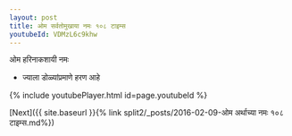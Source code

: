 ```yaml
---
layout: post
title: ओम सर्वतोमुखाया नमः १०८ टाइम्स
youtubeId: VDMzL6c9khw
---
```

 
 
 ओम हरिनाकशायी नमः  
 
 -  ज्याला डोळ्यांप्रमाणे हरण आहे 
 
  
 
  
 
 
 
 
 
 


{% include youtubePlayer.html id=page.youtubeId %}
 
[Next]({{ site.baseurl }}{% link  split2/_posts/2016-02-09-ओम अर्थाच्या नमः १०८ टाइम्स.md%})
 
